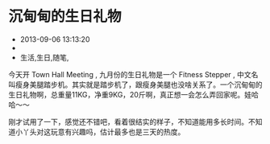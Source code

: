 # 沉甸甸的生日礼物
- 2013-09-06 13:13:20
- 
- 生活,生日,随笔,

<p>今天开 Town Hall Meeting , 九月份的生日礼物是一个 Fitness Stepper , 中文名叫瘦身美腿踏步机。其实就是踏步机了，跟瘦身美腿也没啥关系了。一个沉甸甸的生日礼物啊，总重量11KG，净重9KG，20斤啊，真正想一会怎么弄回家呢。娃哈哈～～</p><p>刚才试用了一下，感觉还不错吧，看着很结实的样子，不知道能用多长时间。不知道小丫头对这玩意有兴趣吗，估计最多也是三天的热度。</p>